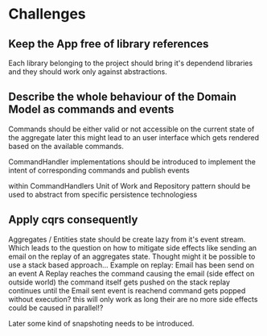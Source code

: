 ﻿# Challenges

## Keep the App free of library references 
Each library belonging to the project should bring it's dependend libraries and they should work only against abstractions.

## Describe the whole behaviour of the Domain Model as commands and events

Commands should be either valid or not accessible on the current state of the aggregate later this might lead to an user interface which gets rendered based on the available commands.

CommandHandler implementations should be introduced to implement the intent of corresponding commands and publish events

within CommandHandlers Unit of Work and Repository pattern should be used to abstract from specific persistence technologiess

## Apply cqrs consequently

Aggregates / Entities state should be create lazy from it's event stream.
Which leads to the question on how to mitigate side effects like sending an email on the replay of an aggregates state.
Thought might it be possible to use a stack based approach... 
Example on replay:
Email has been send on an event A 
Replay reaches the command causing the email (side effect on outside world)
the command itself gets pushed on the stack replay continues until the Email sent event is reachend command gets popped without execution?
this will only work as long their are no more side effects could be caused in parallel!?

Later some kind of snapshoting needs to be introduced.